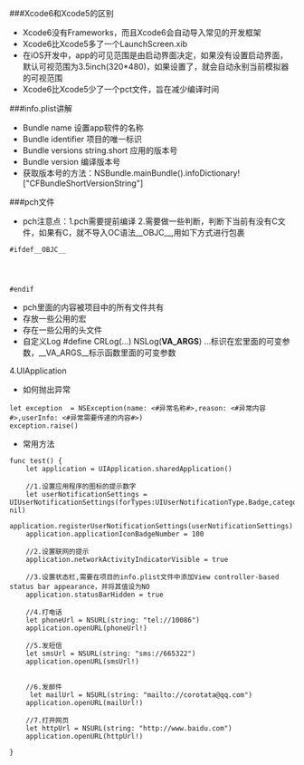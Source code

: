 ###Xcode6和Xcode5的区别
- Xcode6没有Frameworks，而且Xcode6会自动导入常见的开发框架
- Xcode6比Xcode5多了一个LaunchScreen.xib
- 在iOS开发中，app的可见范围是由启动界面决定，如果没有设置启动界面，默认可视范围为3.5inch(320*480)，如果设置了，就会自动永别当前模拟器的可视范围
- Xcode6比Xcode5少了一个pct文件，旨在减少编译时间

###info.plist讲解

- Bundle name 设置app软件的名称
- Bundle identifier 项目的唯一标识
- Bundle versions string.short 应用的版本号
- Bundle version 编译版本号
- 获取版本号的方法：NSBundle.mainBundle().infoDictionary!["CFBundleShortVersionString"]

###pch文件

- pch注意点：1.pch需要提前编译 2.需要做一些判断，判断下当前有没有C文件，如果有C，就不导入OC语法__OBJC__,用如下方式进行包裹

 ~~~
 #ifdef__OBJC__    




 #endif
  ~~~
- pch里面的内容被项目中的所有文件共有
- 存放一些公用的宏
- 存在一些公用的头文件
- 自定义Log #define CRLog(…) NSLog(__VA_ARGS__)    …标识在宏里面的可变参数，__VA_ARGS__标示函数里面的可变参数

4.UIApplication

- 如何抛出异常

~~~
let exception  = NSException(name: <#异常名称#>,reason: <#异常内容#>,userInfo: <#异常需要传递的内容#>)
exception.raise()
~~~

- 常用方法

~~~
func test() {
    let application = UIApplication.sharedApplication()
    
    //1.设置应用程序的图标的提示数字 
    let userNotificationSettings = UIUserNotificationSettings(forTypes:UIUserNotificationType.Badge,categories: nil)
    application.registerUserNotificationSettings(userNotificationSettings)
    application.applicationIconBadgeNumber = 100
    
    //2.设置联网的提示
    application.networkActivityIndicatorVisible = true
    
    //3.设置状态栏,需要在项目的info.plist文件中添加View controller-based status bar appearance，并将其值设为NO
    application.statusBarHidden = true
    
    //4.打电话
    let phoneUrl = NSURL(string: "tel://10086")
    application.openURL(phoneUrl!)
    
    //5.发短信
    let smsUrl = NSURL(string: "sms://665322")
    application.openURL(smsUrl!)

    
    //6.发邮件
     let mailUrl = NSURL(string: "mailto://corotata@qq.com")
    application.openURL(mailUrl!)
    
    //7.打开网页
    let httpUrl = NSURL(string: "http://www.baidu.com")
    application.openURL(httpUrl!)

}

~~~


